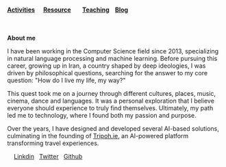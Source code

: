 ####  [Activities](./Activities.html)&nbsp; &nbsp; &nbsp; [Resource](./Resource.html)&nbsp; &nbsp; &nbsp;  &nbsp; [Teaching](./teaching.html)&nbsp;  &nbsp; [Blog](https://medium.com/@tripoh)&nbsp; 


&nbsp;
&nbsp;
&nbsp;

 **About me**
 
I have been working in the Computer Science field since 2013, specializing in natural language processing and machine learning. Before pursuing this career, growing up in Iran, a country shaped by deep ideologies, I was driven by philosophical questions, searching for the answer to my core question: "How do I live my life, my way?"

This quest took me on a journey through different cultures, places, music, cinema, dance and languages. It was a personal exploration that I believe everyone should experience to truly find themselves. Ultimately, my path led me to technology, where I found both my passion and purpose.

Over the years, I have designed and developed several AI-based solutions, culminating in the founding of [Tripoh.ie](https://tripoh.ie), an AI-powered platform transforming travel experiences. 
 
&nbsp;
&nbsp;
 [Linkdin](https://www.linkedin.com/in/samira-korani-056954143/)&nbsp; &nbsp;[Twitter](https://twitter.com/SamiraKorani) &nbsp;&nbsp;[Github](https://github.com/skorani) 

